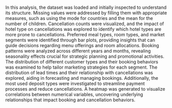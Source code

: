 In this analysis, the dataset was loaded and initially inspected to understand its structure. 
Missing values were addressed by filling them with appropriate measures, such as using the mode for countries and the mean for the number of children. 
Cancellation counts were visualized, and the impact of hotel type on cancellations was explored to identify which hotel types are more prone to cancellations.
Preferred meal types, room types, and market segments were identified through bar plots, providing insights that can guide decisions regarding menu offerings and room allocations. 
Booking patterns were analyzed across different years and months, revealing seasonality effects crucial for strategic planning and promotional activities.
The distribution of different customer types and their booking behaviors was examined to help tailor marketing strategies for each segment.
The distribution of lead times and their relationship with cancellations was explored, aiding in forecasting and managing bookings.
Additionally, the most used deposit types were investigated to streamline payment processes and reduce cancellations.
A heatmap was generated to visualize correlations between numerical variables, uncovering underlying relationships that impact booking and cancellation behaviors.
